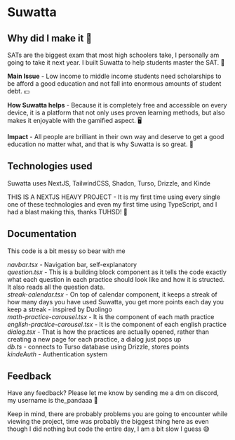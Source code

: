 # Suwatta

## Why did I make it 🤔

SATs are the biggest exam that most high schoolers take, I personally am going to take it next year. I built Suwatta to help students master the SAT. 📝

**Main Issue** - Low income to middle income students need scholarships to be afford a good education and not fall into enormous amounts of student debt. 💵

**How Suwatta helps** - Because it is completely free and accessible on every device, it is a platform that not only uses proven learning methods, but also makes it enjoyable with the gamified aspect. 🖥️

**Impact** - All people are brilliant in their own way and deserve to get a good education no matter what, and that is why Suwatta is so great. 🧠

## Technologies used

Suwatta uses NextJS, TailwindCSS, Shadcn, Turso, Drizzle, and Kinde

THIS IS A NEXTJS HEAVY PROJECT - It is my first time using every single one of these technologies and even my first time using TypeScript, and I had a blast making this, thanks TUHSD! 🙏

## Documentation

This code is a bit messy so bear with me

*navbar.tsx* - Navigation bar, self-explanatory
<br>
*question.tsx* - This is a building block component as it tells the code exactly what each question in each practice should look like and how it is structed. It also reads all the question data.
<br>
*streak-calendar.tsx* - On top of calendar component, it keeps a streak of how many days you have used Suwatta, you get more points each day you keep a streak - inspired by Duolingo
<br>
*math-practice-carousel.tsx* - It is the component of each math practice
<br>
*english-practice-carousel.tsx* - It is the component of each english practice
<br>
*dialog.tsx* - That is how the practices are actually opened, rather than creating a new page for each practice, a dialog just pops up
<br>
*db.ts* - connects to Turso database using Drizzle, stores points
<br>
*kindeAuth* - Authentication system

## Feedback

Have any feedback? Please let me know by sending me a dm on discord, my username is the_pandaaa 👋

Keep in mind, there are probably problems you are going to encounter while viewing the project, time was probably the biggest thing here as even though I did nothing but code the entire day, I am a bit slow I guess 😅